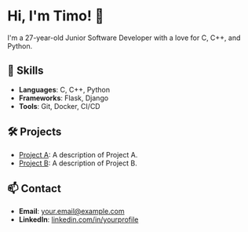 # Hi, I'm Timo! 👋

I'm a 27-year-old Junior Software Developer with a love for C, C++, and Python.

## 🚀 Skills
- **Languages**: C, C++, Python
- **Frameworks**: Flask, Django
- **Tools**: Git, Docker, CI/CD

## 🛠️ Projects
- [Project A](https://github.com/username/project-a): A description of Project A.
- [Project B](https://github.com/username/project-b): A description of Project B.

## 📫 Contact
- **Email**: your.email@example.com
- **LinkedIn**: [linkedin.com/in/yourprofile](https://linkedin.com/in/yourprofile)


<!--
**Timuuc/Timuuc** is a ✨ _special_ ✨ repository because its `README.md` (this file) appears on your GitHub profile.

Here are some ideas to get you started:

- 🔭 I’m currently working on ...
- 🌱 I’m currently learning ...
- 👯 I’m looking to collaborate on ...
- 🤔 I’m looking for help with ...
- 💬 Ask me about ...
- 📫 How to reach me: ...
- 😄 Pronouns: ...
- ⚡ Fun fact: ...
-->
